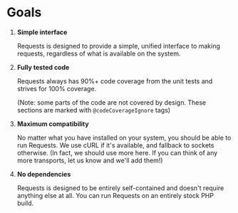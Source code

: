 Goals
=====

1. **Simple interface**

   Requests is designed to provide a simple, unified interface to making
   requests, regardless of what is available on the system.

2. **Fully tested code**

   Requests always has 90%+ code coverage from the unit tests and strives for
   100% coverage.

   (Note: some parts of the code are not covered by design. These sections are
   marked with `@codeCoverageIgnore` tags)

3. **Maximum compatibility**

   No matter what you have installed on your system, you should be able to run
   Requests. We use cURL if it's available, and fallback to sockets otherwise.
   (In fact, we should use more here. If you can think of any more transports,
   let us know and we'll add them!)

4. **No dependencies**

   Requests is designed to be entirely self-contained and doesn't require
   anything else at all. You can run Requests on an entirely stock PHP build.
